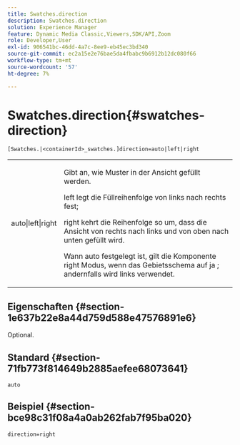 ```yaml
---
title: Swatches.direction
description: Swatches.direction
solution: Experience Manager
feature: Dynamic Media Classic,Viewers,SDK/API,Zoom
role: Developer,User
exl-id: 906541bc-46dd-4a7c-8ee9-eb45ec3bd340
source-git-commit: ec2a15e2e76bae5da4fbabc9b6912b12dc080f66
workflow-type: tm+mt
source-wordcount: '57'
ht-degree: 7%

---
```


# Swatches.direction{#swatches-direction}

`[Swatches.|<containerId>_swatches.]direction=auto|left|right`

<table id="table_B4B930A32C0742F4932BF071B9EEA9F4"> 
 <tbody> 
  <tr> 
   <td> <p> <span class="codeph"> auto|left|right </span> </p> </td> 
   <td> <p> Gibt an, wie Muster in der Ansicht gefüllt werden. </p> <p> <span class="codeph"> left </span> legt die Füllreihenfolge von links nach rechts fest; </p> <p> <span class="codeph"> right </span> kehrt die Reihenfolge so um, dass die Ansicht von rechts nach links und von oben nach unten gefüllt wird. </p> <p>Wann <span class="codeph"> auto </span> festgelegt ist, gilt die Komponente <span class="codeph"> right </span> Modus, wenn das Gebietsschema auf <span class="codeph"> ja </span>; andernfalls wird links verwendet. </p> </td> 
  </tr> 
 </tbody> 
</table>

## Eigenschaften {#section-1e637b22e8a44d759d588e47576891e6}

Optional.

## Standard {#section-71fb773f814649b2885aefee68073641}

`auto`

## Beispiel {#section-bce98c31f08a4a0ab262fab7f95ba020}

`direction=right`
